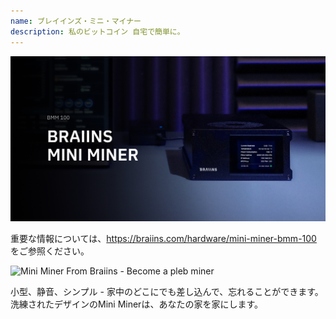```yaml
---
name: ブレイインズ・ミニ・マイナー
description: 私のビットコイン 自宅で簡単に。
---
```

![cover](assets/cover.webp)

重要な情報については、https://braiins.com/hardware/mini-miner-bmm-100 をご参照ください。

![ Mini Miner From Braiins - Become a pleb miner  ](https://youtu.be/QXonFfguymw?si=_bq5pd_85xmUBZiw)

小型、静音、シンプル - 家中のどこにでも差し込んで、忘れることができます。洗練されたデザインのMini Minerは、あなたの家を家にします。